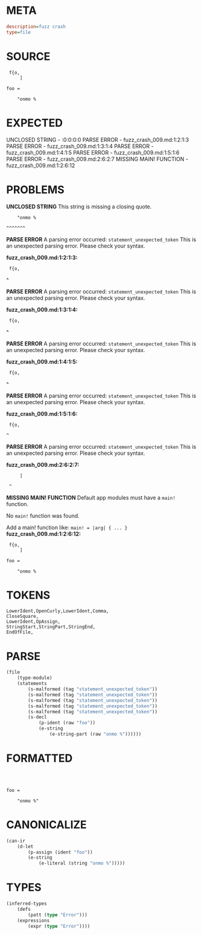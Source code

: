 # META
~~~ini
description=fuzz crash
type=file
~~~
# SOURCE
~~~roc
 f{o,
     ]

foo =

    "onmo %
~~~
# EXPECTED
UNCLOSED STRING - :0:0:0:0
PARSE ERROR - fuzz_crash_009.md:1:2:1:3
PARSE ERROR - fuzz_crash_009.md:1:3:1:4
PARSE ERROR - fuzz_crash_009.md:1:4:1:5
PARSE ERROR - fuzz_crash_009.md:1:5:1:6
PARSE ERROR - fuzz_crash_009.md:2:6:2:7
MISSING MAIN! FUNCTION - fuzz_crash_009.md:1:2:6:12
# PROBLEMS
**UNCLOSED STRING**
This string is missing a closing quote.

```roc
    "onmo %
```
    ^^^^^^^


**PARSE ERROR**
A parsing error occurred: `statement_unexpected_token`
This is an unexpected parsing error. Please check your syntax.

**fuzz_crash_009.md:1:2:1:3:**
```roc
 f{o,
```
 ^


**PARSE ERROR**
A parsing error occurred: `statement_unexpected_token`
This is an unexpected parsing error. Please check your syntax.

**fuzz_crash_009.md:1:3:1:4:**
```roc
 f{o,
```
  ^


**PARSE ERROR**
A parsing error occurred: `statement_unexpected_token`
This is an unexpected parsing error. Please check your syntax.

**fuzz_crash_009.md:1:4:1:5:**
```roc
 f{o,
```
   ^


**PARSE ERROR**
A parsing error occurred: `statement_unexpected_token`
This is an unexpected parsing error. Please check your syntax.

**fuzz_crash_009.md:1:5:1:6:**
```roc
 f{o,
```
    ^


**PARSE ERROR**
A parsing error occurred: `statement_unexpected_token`
This is an unexpected parsing error. Please check your syntax.

**fuzz_crash_009.md:2:6:2:7:**
```roc
     ]
```
     ^


**MISSING MAIN! FUNCTION**
Default app modules must have a `main!` function.

No `main!` function was found.

Add a main! function like:
`main! = |arg| { ... }`
**fuzz_crash_009.md:1:2:6:12:**
```roc
 f{o,
     ]

foo =

    "onmo %
```


# TOKENS
~~~zig
LowerIdent,OpenCurly,LowerIdent,Comma,
CloseSquare,
LowerIdent,OpAssign,
StringStart,StringPart,StringEnd,
EndOfFile,
~~~
# PARSE
~~~clojure
(file
	(type-module)
	(statements
		(s-malformed (tag "statement_unexpected_token"))
		(s-malformed (tag "statement_unexpected_token"))
		(s-malformed (tag "statement_unexpected_token"))
		(s-malformed (tag "statement_unexpected_token"))
		(s-malformed (tag "statement_unexpected_token"))
		(s-decl
			(p-ident (raw "foo"))
			(e-string
				(e-string-part (raw "onmo %"))))))
~~~
# FORMATTED
~~~roc



foo = 

	"onmo %"
~~~
# CANONICALIZE
~~~clojure
(can-ir
	(d-let
		(p-assign (ident "foo"))
		(e-string
			(e-literal (string "onmo %")))))
~~~
# TYPES
~~~clojure
(inferred-types
	(defs
		(patt (type "Error")))
	(expressions
		(expr (type "Error"))))
~~~
